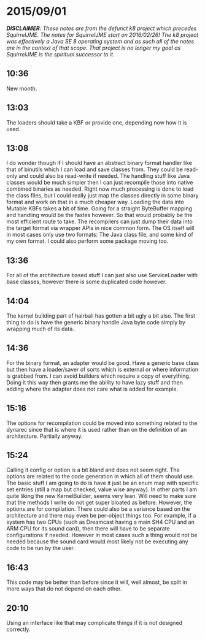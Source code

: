 # 2015/09/01

***DISCLAIMER***: _These notes are from the defunct k8 project which_
_precedes SquirrelJME. The notes for SquirrelJME start on 2016/02/26!_
_The k8 project was effectively a Java SE 8 operating system and as such_
_all of the notes are in the context of that scope. That project is no_
_longer my goal as SquirrelJME is the spiritual successor to it._

## 10:36

New month.

## 13:03

The loaders should take a KBF or provide one, depending now how it is used.

## 13:08

I do wonder though if I should have an abstract binary format handler like
that of binutils which I can load and save classes from. They could be read-
only and could also be read-write if needed. The handling stuff like Java
classes would be much simpler then I can just recompile those into native
combined binaries as needed. Right now much processing is done to load the
class files, but I could really just map the classes directly in some binary
format and work on that in a much cheaper way. Loading the data into Mutable
KBFs takes a bit of time. Going for a straight ByteBuffer mapping and handling
would be the fastes however. So that would probably be the most efficient
route to take. The recompilers can just dump their data into the target format
via wrapper APIs in nice common form. The OS itself will in most cases only
use two formats: The Java class file, and some kind of my own format. I could
also perform some package moving too.

## 13:36

For all of the architecture based stuff I can just also use ServiceLoader with
base classes, however there is some duplicated code however.

## 14:04

The kernel building part of hairball has gotten a bit ugly a bit also. The
first thing to do is have the generic binary handle Java byte code simply by
wrapping much of its data.

## 14:36

For the binary format, an adapter would be good. Have a generic base class but
then have a loader/saver of sorts which is external or where information is
grabbed from. I can avoid builders which require a copy of everything. Doing
it this way then grants me the ability to have lazy stuff and then adding
where the adapter does not care what is added for example.

## 15:16

The options for recompilation could be moved into something related to the
dynarec since that is where it is used rather than on the definition of an
architecture. Partially anyway.

## 15:24

Calling it config or option is a bit bland and does not seem right. The
options are related to the code generation in which all of them should use.
The basic stuff I am going to do is have it just be an enum map with specific
set entries (still a map but checked, value wise anyway). In other parts I am
quite liking the new KernelBuilder, seems very lean. Will need to make sure
that the methods I write do not get super bloated as before. However, the
options are for compilation. There could also be a variance based on the
architecture and there may even be per-object things too. For example, if a
system has two CPUs (such as Dreamcast having a main SH4 CPU and an ARM CPU
for its sound card), then there will have to be separate configurations if
needed. However in most cases such a thing would not be needed because the
sound card would most likely not be executing any code to be run by the user.

## 16:43

This code may be better than before since it will, well almost, be split in
more ways that do not depend on each other.

## 20:10

Using an interface like that may complicate things if it is not designed
correctly.

